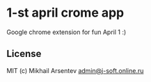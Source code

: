# 1-st april crome app
Google chrome extension for fun April 1 :)

## License
MIT (c) Mikhail Arsentev admin@j-soft.online.ru